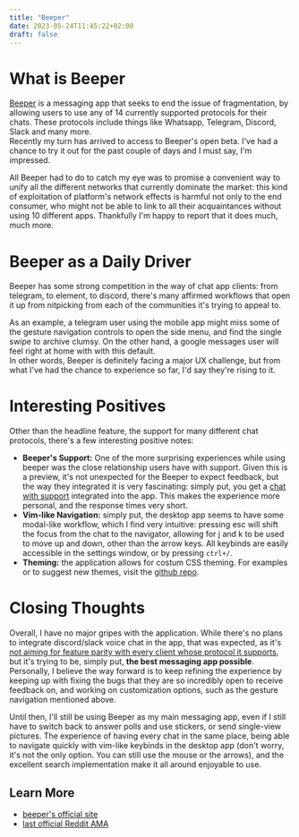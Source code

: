 ```yaml
---
title: "Beeper"
date: 2023-05-24T11:45:22+02:00
draft: false
---
```


# What is Beeper
[Beeper](https://www.beeper.com) is a messaging app that seeks to end the issue of fragmentation, by allowing users to use any of 14 currently supported protocols for their chats. These protocols include things like Whatsapp, Telegram, Discord, Slack and many more.  
Recently my turn has arrived to access to Beeper's open beta. I've had a chance to try it out for the past couple of days and I must say, I'm impressed.

All Beeper had to do to catch my eye was to promise a convenient way to unify all the different networks that currently dominate the market: this kind of exploitation of platform's network effects is harmful not only to the end consumer, who might not be able to link to all their acquaintances without using 10 different apps. Thankfully I'm happy to report that it does much, much more.

# Beeper as a Daily Driver
Beeper has some strong competition in the way of chat app clients: from telegram, to element, to discord, there's many affirmed workflows that open it up from nitpicking from each of the communities it's trying to appeal to. 

As an example, a telegram user using the mobile app might miss some of the gesture navigation controls to open the side menu, and find the single swipe to archive clumsy. On the other hand, a google messages user will feel right at home with with this default.  
In other words, Beeper is definitely facing  a major UX challenge, but from what I've had the chance to experience so far, I'd say they're rising to it.

# Interesting Positives
Other than the headline feature, the support for many different chat protocols, there's a few interesting positive notes:
- **Beeper's Support:** One of the more surprising experiences while using beeper was the close relationship users have with support. Given this is a preview, it's not unexpected for the Beeper to expect feedback, but the way they integrated it is very fascinating: simply put, you get a [chat with support](/img/beeper.png) integrated into the app. This makes the experience more personal, and the response times very short.
- **Vim-like Navigation:** simply put, the desktop app seems to have some modal-like workflow, which I find very intuitive: pressing esc will shift the focus from the chat to the navigator, allowing for j and k to be used to move up and down, other than the arrow keys. All keybinds are easily accessible in the settings window, or by pressing ```ctrl+/```.
- **Theming:** the application allows for costum CSS theming. For examples or to suggest new themes, visit the [github repo](https://github.com/beeper/themes).


# Closing Thoughts
Overall, I have no major gripes with the application. While there's no plans to integrate discord/slack voice chat in the app, that was expected, as it's [not aiming for feature parity with every client whose protocol it supports](https://www.reddit.com/r/beeper/comments/13rv6kt/comment/jlql09e/?context=3), but it's trying to be, simply put, **the best messaging app possible**. Personally, I believe the way forward is to keep refining the experience by keeping up with fixing the bugs that they are so incredibly open to receive feedback on, and working on customization options, such as the gesture navigation mentioned above.

Until then, I'll still be using Beeper as my main messaging app, even if I still have to switch back to answer polls and use stickers, or send single-view pictures. The experience of having every chat in the same place, being able to navigate quickly with vim-like keybinds in the desktop app (don't worry, it's not the only option. You can still use the mouse or the arrows), and the excellent search implementation make it all around enjoyable to use.

## Learn More
- [beeper's official site](https://beeper.com)
- [last official Reddit AMA](https://www.reddit.com/r/beeper/comments/13rv6kt/beeper_ceo_ama_may_26_2023_noon_pdt/?utm_source=share&utm_medium=web2x&context=3)
